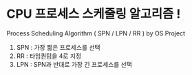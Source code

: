 # CPU 프로세스 스케줄링 알고리즘 !
Process Scheduling Algorithm ( SPN / LPN / RR ) by OS Project

1. SPN : 가장 짧은 프로세스를 선택
2. RR : 타임퀀텀을 4로 지정
3. LPN : SPN과 반대로 가장 긴 프로세스를 선택
